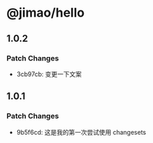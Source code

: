 # @jimao/hello

## 1.0.2

### Patch Changes

- 3cb97cb: 变更一下文案

## 1.0.1

### Patch Changes

- 9b5f6cd: 这是我的第一次尝试使用 changesets
